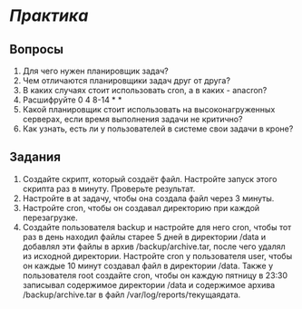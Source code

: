# *Практика*

## Вопросы

1. Для чего нужен планировщик задач?
2. Чем отличаются планировщики задач друг от друга?
3. В каких случаях стоит использовать cron, а в каких - anacron?
4. Расшифруйте 0 4 8-14 * *   
5. Какой планировщик стоит использовать на высоконагруженных серверах, если время выполнения задачи не критично?
6. Как узнать, есть ли у пользователей в системе свои задачи в кроне?

## Задания

1. Создайте скрипт, который создаёт файл. Настройте запуск этого скрипта раз в минуту. Проверьте результат.
2. Настройте в at задачу, чтобы она создала файл через 3 минуты.
3. Настройте cron, чтобы он создавал директорию при каждой перезагрузке.  
4. Создайте пользователя backup и настройте для него cron, чтобы тот раз в день находил файлы старее 5 дней в директории /data и добавлял эти файлы в архив /backup/archive.tar, после чего удалял из исходной директории. Настройте cron у пользователя user, чтобы он каждые 10 минут создавал файл в директории /data. Также у пользователя root создайте cron, чтобы он каждую пятницу в 23:30 записывал содержимое директории /data и содержимое архива /backup/archive.tar в файл /var/log/reports/текущаядата.